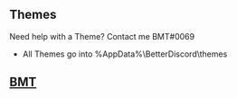 ## Themes

Need help with a Theme? Contact me BMT#0069
* All Themes go into %AppData%\BetterDiscord\themes

## [BMT](https://github.com/PONYMODZ/Discord-stuff/blob/master/themes/bmt/BMT.theme.css)

